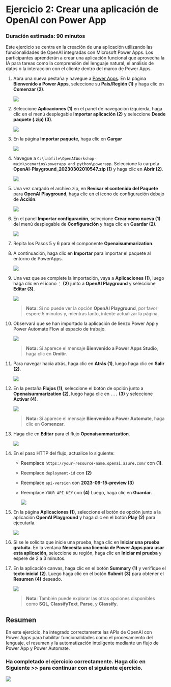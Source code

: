 # Ejercicio 2: Crear una aplicación de OpenAI con Power App

### Duración estimada: 90 minutos

Este ejercicio se centra en la creación de una aplicación utilizando las funcionalidades de OpenAI integradas con Microsoft Power Apps. Los participantes aprenderán a crear una aplicación funcional que aprovecha la IA para tareas como la comprensión del lenguaje natural, el análisis de datos o la interacción con el cliente dentro del marco de Power Apps.

1. Abra una nueva pestaña y navegue a [Power Apps](https://make.powerapps.com/). En la página **Bienvenido a Power Apps**, seleccione su **País/Región (1)** y haga clic en **Comenzar (2)**. 

   ![](./images/98.png)
    
2. Seleccione **Aplicaciones (1)** en el panel de navegación izquierda, haga clic en el menú desplegable **Importar aplicación (2)** y seleccione **Desde paquete (.zip) (3)**. 

    ![](./images/99.png)

3. En la página **Importar paquete**, haga clic en **Cargar**

    ![](./images/100.png)

4. Navegue a `C:\labfile\OpenAIWorkshop-main\scenarios\powerapp_and_python\powerapp`. Seleccione la carpeta **OpenAI-Playground_20230302010547.zip (1)** y haga clic en **Abrir (2)**.

     ![](./images/openai-play.png)

5. Una vez cargado el archivo zip, en **Revisar el contenido del Paquete** para **OpenAI Playground**, haga clic en el icono de configuración debajo de **Acción**.

     ![](./images/101.png)

6. En el panel **Importar configuración**, seleccione **Crear como nueva (1)** del menú desplegable de **Configuración** y haga clic en **Guardar (2)**.

      ![](./images/import-setup-1.png)

7. Repita los Pasos 5 y 6 para el componente **Openaisummarization**.

8. A continuación, haga clic en **Importar** para importar el paquete al entorno de PowerApps.

   ![](./images/102.png)

9. Una vez que se complete la importación, vaya a **Aplicaciones (1)**, luego haga clic en el ícono `⋮` **(2)** junto a **OpenAI Playground** y seleccione **Editar (3)**.

      ![](./images/103.png)

   >**Nota**: Si no puede ver la opción **OpenAI Playground**, por favor espere 5 minutos y, mientras tanto, intente actualizar la página.

10. Observará que se han importado la aplicación de lienzo Power App y Power Automate Flow al espacio de trabajo.

      ![](./images/104.png)

    > **Nota:** Si aparece el mensaje **Bienvenido a Power Apps Studio**, haga clic en **Omitir**.

11. Para navegar hacia atrás, haga clic en **Atrás (1)**, luego haga clic en **Salir (2)**.

      ![](./images/105.png)

12. En la pestaña **Flujos (1)**, seleccione el botón de opción junto a **Openaisummarization (2)**, luego haga clic en `...` **(3)** y seleccione **Activar (4)**.

      ![](./images/106.png)

      >**Nota:** Si aparece el mensaje **Bienvenido a Power Automate**, haga clic en **Comenzar**.

13. Haga clic en **Editar** para el flujo **Openaisummarization**.

      ![](./images/107.png)

14. En el paso HTTP del flujo, actualice lo siguiente:

    - Reemplace `https://your-resource-name.openai.azure.com/` con **<inject key="OpenAIEndpoint" enableCopy="true"/> (1)**.
    - Reemplace `deployment-id` con **<inject key="openaimodulename" enableCopy="true"/> (2)**
    - Reemplace `api-version` con **2023-09-15-preview (3)**
    - Reemplace `YOUR_API_KEY` con **<inject key="OpenAIKey" enableCopy="true"/> (4)**
      Luego, haga clic en **Guardar**.    

      ![](./images/108.png)
   
15. En la página **Aplicaciones (1)**, seleccione el botón de opción junto a la aplicación **OpenAI Playground** y haga clic en el botón **Play (2)** para ejecutarla.

     ![](./images/canves-play.png)

16. Si se le solicita que inicie una prueba, haga clic en **Iniciar una prueba gratuita**. En la ventana **Necesita una licencia de Power Apps para usar esta aplicación**, seleccione su región, haga clic en **Iniciar mi prueba** y espere de 2 a 3 minutos.
    
17. En la aplicación canvas, haga clic en el botón **Summary** **(1)** y verifique el **texto inicial** **(2)**. Luego haga clic en el botón **Submit** **(3)** para obtener el **Resumen** **(4)** deseado.

     ![](./images/canves-output.png)

    > **Nota**: También puede explorar las otras opciones disponibles como **SQL**, **ClassifyText**, **Parse**, y **Classify**.

## Resumen

En este ejercicio, ha integrado correctamente las APIs de OpenAI con Power Apps para habilitar funcionalidades como el procesamiento del lenguaje, el resumen y la automatización inteligente mediante un flujo de Power App y Power Automate.

### Ha completado el ejercicio correctamente. Haga clic en **Siguiente >>** para continuar con el siguiente ejercicio.

![](./images/109.png)